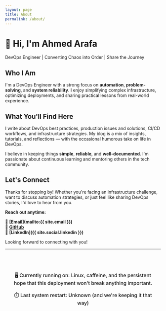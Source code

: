 ```yaml
---
layout: page
title: About
permalink: /about/
---
```


<div class="about-hero">
  <h1>👋 Hi, I'm Ahmed Arafa</h1>
  <p class="hero-subtitle">DevOps Engineer | Converting Chaos into Order | Share the Journey</p>
</div>

## Who I Am

I'm a DevOps Engineer with a strong focus on **automation**, **problem-solving**, and **system reliability**. I enjoy simplifying complex infrastructure, optimizing deployments, and sharing practical lessons from real-world experience.

## What You'll Find Here

I write about DevOps best practices, production issues and solutions, CI/CD workflows, and infrastructure strategies. My blog is a mix of insights, tutorials, and reflections — with the occasional humorous take on life in DevOps.

I believe in keeping things **simple**, **reliable**, and **well-documented**. I'm passionate about continuous learning and mentoring others in the tech community.

## Let's Connect

Thanks for stopping by! Whether you're facing an infrastructure challenge, want to discuss automation strategies, or just feel like sharing DevOps stories, I'd love to hear from you.

**Reach out anytime:**

📧 **[Email](mailto:{{ site.email }})**  
🐙 **[GitHub](https://github.com/ahmadarafaa)**  
💼 **[LinkedIn]({{ site.social.linkedin }})**

Looking forward to connecting with you!

---

<div class="footer-fun">
  <p>🖥️ Currently running on: Linux, caffeine, and the persistent hope that this deployment won't break anything important.</p>
  <p>⏱️ Last system restart: Unknown (and we're keeping it that way)</p>
</div>

<style>
.footer-fun {
  background: var(--bg-secondary);
  border: 2px solid var(--accent);
  border-radius: 12px;
  padding: 1.5rem;
  margin-top: 3rem;
  text-align: center;
  box-shadow: 0 4px 15px var(--shadow);
  transition: all 0.3s ease;
}

.footer-fun:hover {
  transform: translateY(-2px);
  box-shadow: 0 8px 25px var(--shadow);
  border-color: var(--accent-hover, var(--accent));
}

.footer-fun p {
  margin: 0.8rem 0;
  font-size: 1rem;
  color: var(--text-primary);
  font-weight: 500;
  line-height: 1.6;
}

.footer-fun p:first-child {
  margin-top: 0;
}

.footer-fun p:last-child {
  margin-bottom: 0;
}

/* Dark mode specific styling */
body[data-theme="dark"] .footer-fun {
  background: var(--bg-tertiary, #4a5568);
  border-color: var(--accent);
}

body[data-theme="dark"] .footer-fun p {
  color: var(--text-primary, #edf2f7);
}

/* Light mode specific styling */
body[data-theme="light"] .footer-fun {
  background: var(--bg-secondary, #f8fafc);
  border-color: var(--accent, #3182ce);
}

body[data-theme="light"] .footer-fun p {
  color: var(--text-primary, #1a202c);
}

/* Responsive design */
@media (max-width: 768px) {
  .footer-fun {
    padding: 1rem;
    margin-top: 2rem;
  }
  
  .footer-fun p {
    font-size: 0.9rem;
  }
}
</style>

